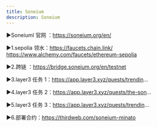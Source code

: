 ```yaml
---
title: Soneium
description: Soneium
---
```


<!-- <PageHeader
  logo="/images/eigenLayer/logo.png"
  coverImg="/images/eigenLayer/cover.jpeg"
  :links="links"
/> -->

►Soneiuml 官网 ：https://soneium.org/en/

►1.sepolia 领水：https://faucets.chain.link/
https://www.alchemy.com/faucets/ethereum-sepolia

►2.跨链 ：https://bridge.soneium.org/en/testnet

►3.layer3 任务 1：https://app.layer3.xyz/quests/trendin...

►4.layer3 任务 2：https://app.layer3.xyz/quests/the-son...

►5.layer3 任务 3：https://app.layer3.xyz/quests/trendin...

►6.部署合约：https://thirdweb.com/soneium-minato

<script setup>
const links = [
  { name: 'eigenlayer.xyz', url: 'https://www.eigenlayer.xyz/' },
  { name: 'Claim', url: 'https://claims.eigenfoundation.org/' },
]
</script>

<style module>
</style>
